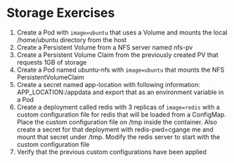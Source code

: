 # Storage Exercises

1. Create a Pod with ```image=ubuntu``` that uses a Volume and mounts the local /home/ubuntu directory from the host
2. Create a Persistent Volume from a NFS server named nfs-pv
3. Create a Persistent Volume Claim from the previously created PV that requests 1GB of storage
4. Create a Pod named ubuntu-nfs with ```image=ubuntu``` that mounts the NFS PersistentVolumeClaim
5. Create a secret named app-location with following information: APP_LOCATION:/appdata and export that as an environment variable in a Pod
6. Create a deployment called redis with 3 replicas of ```image=redis``` with a custom configuration file for redis that will be loaded from a ConfigMap. Place the custom configuration file on /tmp inside the container. Also create a secret for that deployment with redis-pwd=cgange me and mount that secret under /tmp. Modify the redis server to start with the custom configuration file
7. Verify that the previous custom configurations have been applied
